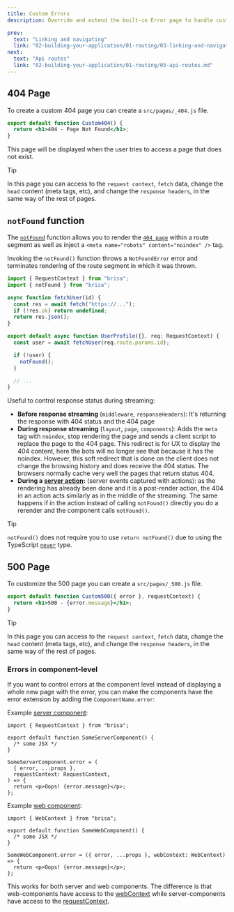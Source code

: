 ```yaml
---
title: Custom Errors
description: Override and extend the built-in Error page to handle custom errors.

prev:
  text: "Linking and navigating"
  link: "02-building-your-application/01-routing/03-linking-and-navigating.md"
next:
  text: "Api routes"
  link: "02-building-your-application/01-routing/05-api-routes.md"
---
```


## 404 Page

To create a custom 404 page you can create a `src/pages/_404.js` file.

```jsx filename="src/pages/_404.js"
export default function Custom404() {
  return <h1>404 - Page Not Found</h1>;
}
```

This page will be displayed when the user tries to access a page that does not exist.

> [!TIP]
>
> In this page you can access to the `request context`, `fetch` data, change the `head` content (meta tags, etc), and change the `response headers`, in the same way of the rest of pages.

## `notFound` function

The [`notFound`](/docs/api-reference/functions/notFound) function allows you to render the [`404 page`](#404-page) within a route segment as well as inject a `<meta name="robots" content="noindex" />` tag.

Invoking the `notFound()` function throws a `NotFoundError` error and terminates rendering of the route segment in which it was thrown.

```jsx filename="src/pages/user/[id].tsx"
import { RequestContext } from "brisa";
import { notFound } from "brisa";

async function fetchUser(id) {
  const res = await fetch("https://...");
  if (!res.ok) return undefined;
  return res.json();
}

export default async function UserProfile({}, req: RequestContext) {
  const user = await fetchUser(req.route.params.id);

  if (!user) {
    notFound();
  }

  // ...
}
```

Useful to control response status during streaming:

- **Before response streaming** (`middleware`, `responseHeaders`): It's returning the response with 404 status and the 404 page
- **During response streaming** (`layout`, `page`, `components`): Adds the `meta` tag with `noindex`, stop rendering the page and sends a client script to replace the page to the 404 page. This redirect is for UX to display the 404 content, here the bots will no longer see that because it has the noindex. However, this soft redirect that is done on the client does not change the browsing history and does receive the 404 status. The browsers normally cache very well the pages that return status 404.
- **During a [server action](/docs/components-details/server-actions):** (server events captured with actions): as the rendering has already been done and it is a post-render action, the 404 in an action acts similarly as in the middle of the streaming. The same happens if in the action instead of calling `notFound()` directly you do a rerender and the component calls `notFound()`.

> [!TIP]
>
> `notFound()` does not require you to use `return notFound()` due to using the TypeScript [`never`](https://www.typescriptlang.org/docs/handbook/2/functions.html#never) type.

## 500 Page

To customize the 500 page you can create a `src/pages/_500.js` file.

```jsx filename="src/pages/_500.js"
export default function Custom500({ error }, requestContext) {
  return <h1>500 - {error.message}</h1>;
}
```

> [!TIP]
>
> In this page you can access to the `request context`, `fetch` data, change the `head` content (meta tags, etc), and change the `response headers`, in the same way of the rest of pages.

### Errors in component-level

If you want to control errors at the component level instead of displaying a whole new page with the error, you can make the components have the error extension by adding the `ComponentName.error`:

Example [server component](/docs/components-details/server-components):

```tsx
import { RequestContext } from "brisa";

export default function SomeServerComponent() {
  /* some JSX */
}

SomeServerComponent.error = (
  { error, ...props },
  requestContext: RequestContext,
) => {
  return <p>Oops! {error.message}</p>;
};
```

Example [web component](/docs/components-details/web-components):

```tsx
import { WebContext } from "brisa";

export default function SomeWebComponent() {
  /* some JSX */
}

SomeWebComponent.error = ({ error, ...props }, webContext: WebContext) => {
  return <p>Oops! {error.message}</p>;
};
```

This works for both server and web components. The difference is that web-components have access to the [webContext](/docs/building-your-application/data-fetching/web-context) while server-components have access to the [requestContext](/docs/building-your-application/data-fetching/request-context).
